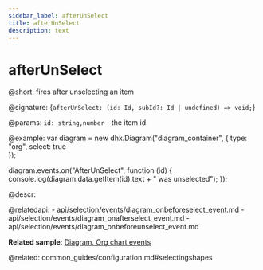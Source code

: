 ```yaml
---
sidebar_label: afterUnSelect
title: afterUnSelect
description: text
---
```


# afterUnSelect

@short: fires after unselecting an item

@signature: {`afterUnSelect: (id: Id, subId?: Id | undefined) => void;`}

@params:
`id: string,number` - the item id

@example:
var diagram = new dhx.Diagram("diagram_container", { 
    type: "org", 
    select: true        
});

diagram.events.on("AfterUnSelect", function (id) {
	console.log(diagram.data.getItem(id).text + " was unselected");
});

@descr:

@relatedapi:
	- api/selection/events/diagram_onbeforeselect_event.md
	- api/selection/events/diagram_onafterselect_event.md
	- api/selection/events/diagram_onbeforeunselect_event.md

**Related sample**: [Diagram. Org chart events](https://snippet.dhtmlx.com/l38pct7c)

@related:
common_guides/configuration.md#selectingshapes
